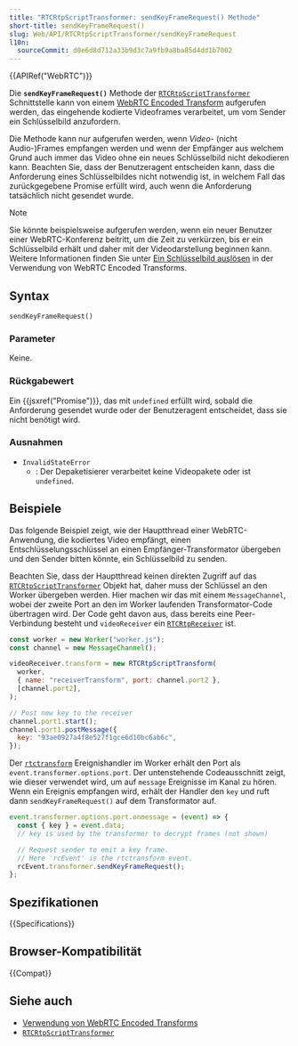 ```yaml
---
title: "RTCRtpScriptTransformer: sendKeyFrameRequest() Methode"
short-title: sendKeyFrameRequest()
slug: Web/API/RTCRtpScriptTransformer/sendKeyFrameRequest
l10n:
  sourceCommit: d0e6d8d712a33b9d3c7a9fb9a8ba85d4dd1b7002
---
```


{{APIRef("WebRTC")}}

Die **`sendKeyFrameRequest()`** Methode der [`RTCRtpScriptTransformer`](/de/docs/Web/API/RTCRtpScriptTransformer) Schnittstelle kann von einem [WebRTC Encoded Transform](/de/docs/Web/API/WebRTC_API/Using_Encoded_Transforms) aufgerufen werden, das eingehende kodierte Videoframes verarbeitet, um vom Sender ein Schlüsselbild anzufordern.

Die Methode kann nur aufgerufen werden, wenn _Video_- (nicht Audio-)Frames empfangen werden und wenn der Empfänger aus welchem Grund auch immer das Video ohne ein neues Schlüsselbild nicht dekodieren kann.
Beachten Sie, dass der Benutzeragent entscheiden kann, dass die Anforderung eines Schlüsselbildes nicht notwendig ist, in welchem Fall das zurückgegebene Promise erfüllt wird, auch wenn die Anforderung tatsächlich nicht gesendet wurde.

> [!NOTE]
> Sie könnte beispielsweise aufgerufen werden, wenn ein neuer Benutzer einer WebRTC-Konferenz beitritt, um die Zeit zu verkürzen, bis er ein Schlüsselbild erhält und daher mit der Videodarstellung beginnen kann.
> Weitere Informationen finden Sie unter [Ein Schlüsselbild auslösen](/de/docs/Web/API/WebRTC_API/Using_Encoded_Transforms#triggering_a_key_frame) in der Verwendung von WebRTC Encoded Transforms.

## Syntax

```js-nolint
sendKeyFrameRequest()
```

### Parameter

Keine.

### Rückgabewert

Ein {{jsxref("Promise")}}, das mit `undefined` erfüllt wird, sobald die Anforderung gesendet wurde oder der Benutzeragent entscheidet, dass sie nicht benötigt wird.

### Ausnahmen

- `InvalidStateError`
  - : Der Depaketisierer verarbeitet keine Videopakete oder ist `undefined`.

## Beispiele

Das folgende Beispiel zeigt, wie der Hauptthread einer WebRTC-Anwendung, die kodiertes Video empfängt, einen Entschlüsselungsschlüssel an einen Empfänger-Transformator übergeben und den Sender bitten könnte, ein Schlüsselbild zu senden.

Beachten Sie, dass der Hauptthread keinen direkten Zugriff auf das [`RTCRtpScriptTransformer`](/de/docs/Web/API/RTCRtpScriptTransformer) Objekt hat, daher muss der Schlüssel an den Worker übergeben werden.
Hier machen wir das mit einem `MessageChannel`, wobei der zweite Port an den im Worker laufenden Transformator-Code übertragen wird.
Der Code geht davon aus, dass bereits eine Peer-Verbindung besteht und `videoReceiver` ein [`RTCRtpReceiver`](/de/docs/Web/API/RTCRtpReceiver) ist.

```js
const worker = new Worker("worker.js");
const channel = new MessageChannel();

videoReceiver.transform = new RTCRtpScriptTransform(
  worker,
  { name: "receiverTransform", port: channel.port2 },
  [channel.port2],
);

// Post new key to the receiver
channel.port1.start();
channel.port1.postMessage({
  key: "93ae0927a4f8e527f1gce6d10bc6ab6c",
});
```

Der [`rtctransform`](/de/docs/Web/API/DedicatedWorkerGlobalScope/rtctransform_event) Ereignishandler im Worker erhält den Port als `event.transformer.options.port`.
Der untenstehende Codeausschnitt zeigt, wie dieser verwendet wird, um auf `message` Ereignisse im Kanal zu hören.
Wenn ein Ereignis empfangen wird, erhält der Handler den `key` und ruft dann `sendKeyFrameRequest()` auf dem Transformator auf.

```js
event.transformer.options.port.onmessage = (event) => {
  const { key } = event.data;
  // key is used by the transformer to decrypt frames (not shown)

  // Request sender to emit a key frame.
  // Here 'rcEvent' is the rtctransform event.
  rcEvent.transformer.sendKeyFrameRequest();
};
```

## Spezifikationen

{{Specifications}}

## Browser-Kompatibilität

{{Compat}}

## Siehe auch

- [Verwendung von WebRTC Encoded Transforms](/de/docs/Web/API/WebRTC_API/Using_Encoded_Transforms)
- [`RTCRtpScriptTransformer`](/de/docs/Web/API/RTCRtpScriptTransformer)
